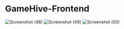 # GameHive-Frontend


![Screenshot (48)](https://github.com/izahid19/GameHive-Frontend/assets/116904523/5d1b9e08-e38b-4b02-ba40-119e01b5d28a)
![Screenshot (49)](https://github.com/izahid19/GameHive-Frontend/assets/116904523/9742a280-4834-4a29-ad3f-2e93481af219)
![Screenshot (50)](https://github.com/izahid19/GameHive-Frontend/assets/116904523/bb359c91-dc8e-4911-8651-2bef7befa406)
